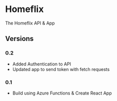 # Homeflix

The Homeflix API & App

## Versions

### 0.2

- Added Authentication to API
- Updated app to send token with fetch requests

### 0.1

- Build using Azure Functions & Create React App
